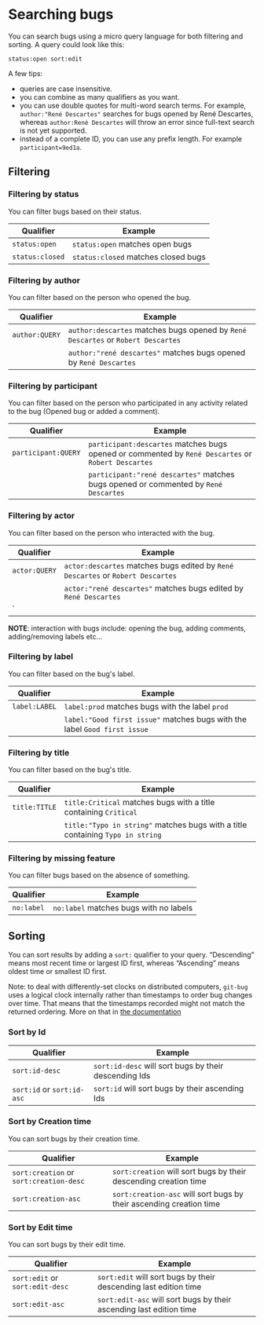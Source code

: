 # Searching bugs

You can search bugs using a micro query language for both filtering and sorting. A query could look like this:

```
status:open sort:edit
```

A few tips:

- queries are case insensitive.
- you can combine as many qualifiers as you want.
- you can use double quotes for multi-word search terms. For example, `author:"René Descartes"` searches for bugs opened by René Descartes, whereas `author:René Descartes` will throw an error since full-text search is not yet supported.
- instead of a complete ID, you can use any prefix length. For example `participant=9ed1a`.


## Filtering

### Filtering by status

You can filter bugs based on their status.

| Qualifier       | Example                             |
| ---             | ---                                 |
| `status:open`   | `status:open` matches open bugs     |
| `status:closed` | `status:closed` matches closed bugs |

### Filtering by author

You can filter based on the person who opened the bug.

| Qualifier      | Example                                                                          |
| ---            | ---                                                                              |
| `author:QUERY` | `author:descartes` matches bugs opened by `René Descartes` or `Robert Descartes` |
|                | `author:"rené descartes"` matches bugs opened by `René Descartes`                |

### Filtering by participant

You can filter based on the person who participated in any activity related to the bug (Opened bug or added a comment).

| Qualifier           | Example                                                                                            |
| ---                 | ---                                                                                                |
| `participant:QUERY` | `participant:descartes` matches bugs opened or commented by `René Descartes` or `Robert Descartes` |
|                     | `participant:"rené descartes"` matches bugs opened or commented by `René Descartes`                |

### Filtering by actor

You can filter based on the person who interacted with the bug.

| Qualifier     | Example                                                                         |
| ---           | ---                                                                             |
| `actor:QUERY` | `actor:descartes` matches bugs edited by `René Descartes` or `Robert Descartes` |
|               | `actor:"rené descartes"` matches bugs edited by `René Descartes`                |
| `

**NOTE**: interaction with bugs include: opening the bug, adding comments, adding/removing labels etc...

### Filtering by label

You can filter based on the bug's label.

| Qualifier     | Example                                                                   |
| ---           | ---                                                                       |
| `label:LABEL` | `label:prod` matches bugs with the label `prod`                           |
|               | `label:"Good first issue"` matches bugs with the label `Good first issue` |

### Filtering by title

You can filter based on the bug's title.

| Qualifier     | Example                                                                        |
| ---           | ---                                                                            |
| `title:TITLE` | `title:Critical` matches bugs with a title containing `Critical`               |
|               | `title:"Typo in string"` matches bugs with a title containing `Typo in string` |


### Filtering by missing feature

You can filter bugs based on the absence of something.

| Qualifier  | Example                                |
| ---        | ---                                    |
| `no:label` | `no:label` matches bugs with no labels |

## Sorting

You can sort results by adding a `sort:` qualifier to your query. “Descending” means most recent time or largest ID first, whereas “Ascending” means oldest time or smallest ID first.

Note: to deal with differently-set clocks on distributed computers, `git-bug` uses a logical clock internally rather than timestamps to order bug changes over time. That means that the timestamps recorded might not match the returned ordering. More on that in [the documentation](model.md#you-cant-rely-on-the-time-provided-by-other-people-their-clock-might-by-off-for-anything-other-than-just-display)

### Sort by Id

| Qualifier                  | Example                                              |
| ---                        | ---                                                  |
| `sort:id-desc`             | `sort:id-desc` will sort bugs by their descending Ids |
| `sort:id` or `sort:id-asc` | `sort:id` will sort bugs by their ascending Ids       |

### Sort by Creation time

You can sort bugs by their creation time.

| Qualifier                               | Example                                                            |
| ---                                     | ---                                                                |
| `sort:creation` or `sort:creation-desc` | `sort:creation` will sort bugs by their descending creation time    |
| `sort:creation-asc`                     | `sort:creation-asc` will sort bugs by their ascending creation time |

### Sort by Edit time

You can sort bugs by their edit time.

| Qualifier                       | Example                                                            |
| ---                             | ---                                                                |
| `sort:edit` or `sort:edit-desc` | `sort:edit` will sort bugs by their descending last edition time    |
| `sort:edit-asc`                 | `sort:edit-asc` will sort bugs by their ascending last edition time |
